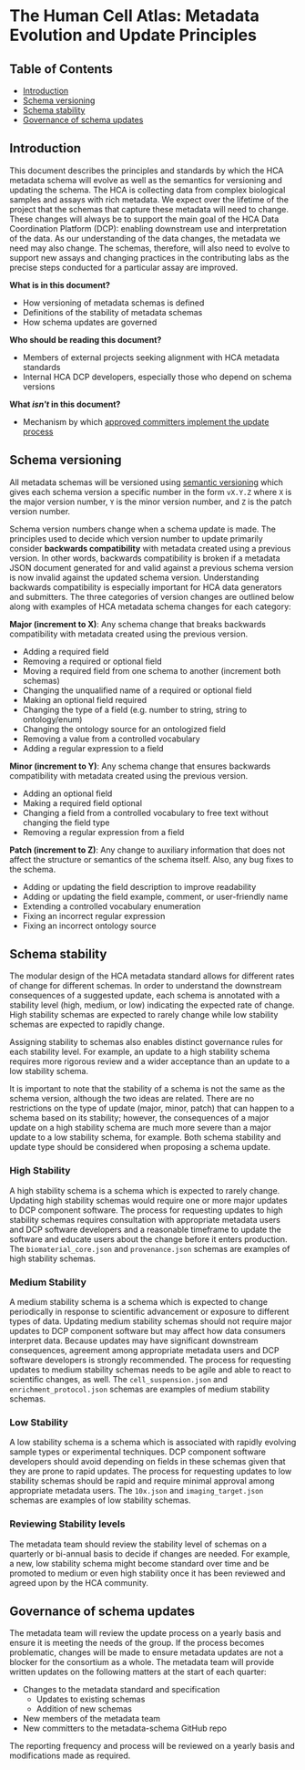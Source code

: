 # The Human Cell Atlas: Metadata Evolution and Update Principles

## Table of Contents
- [Introduction](#introduction)
- [Schema versioning](#schema-versioning)
- [Schema stability](#schema-stability)
- [Governance of schema updates](#governance-of-schema-updates)

## Introduction

This document describes the principles and standards by which the HCA metadata schema will evolve as well as the semantics for versioning and updating the schema. The HCA is collecting data from complex biological samples and assays with rich metadata. We expect over the lifetime of the project that the schemas that capture these metadata will need to change. These changes will always be to support the main goal of the HCA Data Coordination Platform (DCP): enabling downstream use and interpretation of the data. As our understanding of the data changes, the metadata we need may also change. The schemas, therefore, will also need to evolve to support new assays and changing practices in the contributing labs as the precise steps conducted for a particular assay are improved.

**What is in this document?**
 - How versioning of metadata schemas is defined
 - Definitions of the stability of metadata schemas
 - How schema updates are governed

**Who should be reading this document?**
 - Members of external projects seeking alignment with HCA metadata standards
 - Internal HCA DCP developers, especially those who depend on schema versions

**What *isn't* in this document?**
 - Mechanism by which [approved committers implement the update process](committers.md#specific-how-to-for-making-changes)

## Schema versioning

All metadata schemas will be versioned using [semantic versioning](http://semver.org/) which gives each schema version a specific number in the form `vX.Y.Z` where `X` is the major version number, `Y` is the minor version number, and `Z` is the patch version number.

Schema version numbers change when a schema update is made. The principles used to decide which version number to update primarily consider **backwards compatibility** with metadata created using a previous version. In other words, backwards compatibility is broken if a metadata JSON document generated for and valid against a previous schema version is now invalid against the updated schema version. Understanding backwards compatibility is especially important for HCA data generators and submitters. The three categories of version changes are outlined below along with examples of HCA metadata schema changes for each category:

**Major (increment to X)**: Any schema change that breaks backwards compatibility with metadata created using the previous version.
- Adding a required field
- Removing a required or optional field
- Moving a required field from one schema to another (increment both schemas)
- Changing the unqualified name of a required or optional field
- Making an optional field required
- Changing the type of a field (e.g. number to string, string to ontology/enum)
- Changing the ontology source for an ontologized field
- Removing a value from a controlled vocabulary
- Adding a regular expression to a field

**Minor (increment to Y)**: Any schema change that ensures backwards compatibility with metadata created using the previous version.
- Adding an optional field
- Making a required field optional
- Changing a field from a controlled vocabulary to free text without changing the field type
- Removing a regular expression from a field

**Patch (increment to Z)**: Any change to auxiliary information that does not affect the structure or semantics of the schema itself. Also, any bug fixes to the schema.
- Adding or updating the field description to improve readability
- Adding or updating the field example, comment, or user-friendly name
- Extending a controlled vocabulary enumeration
- Fixing an incorrect regular expression
- Fixing an incorrect ontology source

## Schema stability

The modular design of the HCA metadata standard allows for different rates of change for different schemas. In order to understand the downstream consequences of a suggested update, each schema is annotated with a stability level (high, medium, or low) indicating the expected rate of change. High stability schemas are expected to rarely change while low stability schemas are expected to rapidly change.

Assigning stability to schemas also enables distinct governance rules for each stability level. For example, an update to a high stability schema requires more rigorous review and a wider acceptance than an update to a low stability schema.

It is important to note that the stability of a schema is not the same as the schema version, although the two ideas are related. There are no restrictions on the type of update (major, minor, patch) that can happen to a schema based on its stability; however, the consequences of a major update on a high stability schema are much more severe than a major update to a low stability schema, for example. Both schema stability and update type should be considered when proposing a schema update.

### High Stability

A high stability schema is a schema which is expected to rarely change. Updating high stability schemas would require one or more major updates to DCP component software. The process for requesting updates to high stability schemas requires consultation with appropriate metadata users and DCP software developers and a reasonable timeframe to update the software and educate users about the change before it enters production. The `biomaterial_core.json` and `provenance.json` schemas are examples of high stability schemas.

### Medium Stability

A medium stability schema is a schema which is expected to change periodically in response to scientific advancement or exposure to different types of data. Updating medium stability schemas should not require major updates to DCP component software but may affect how data consumers interpret data. Because updates may have significant downstream consequences, agreement among appropriate metadata users and DCP software developers is strongly recommended. The process for requesting updates to medium stability schemas needs to be agile and able to react to scientific changes, as well. The `cell_suspension.json` and `enrichment_protocol.json` schemas are examples of medium stability schemas.

### Low Stability

A low stability schema is a schema which is associated with rapidly evolving sample types or experimental techniques. DCP component software developers should avoid depending on fields in these schemas given that they are prone to rapid updates. The process for requesting updates to low stability schemas should be rapid and require minimal approval among appropriate metadata users. The `10x.json` and `imaging_target.json` schemas are examples of low stability schemas.

### Reviewing Stability levels

The metadata team should review the stability level of schemas on a quarterly or bi-annual basis to decide if changes are needed. For example, a new, low stability schema might become standard over time and be promoted to medium or even high stability once it has been reviewed and agreed upon by the HCA community.

## Governance of schema updates

The metadata team will review the update process on a yearly basis and ensure it is meeting the needs of the group. If the process becomes problematic, changes will be made to ensure metadata updates are not a blocker for the consortium as a whole. The metadata team will provide written updates on the following matters at the start of each quarter:

- Changes to the metadata standard and specification
  - Updates to existing schemas
  - Addition of new schemas
- New members of the metadata team
- New committers to the metadata-schema GitHub repo

The reporting frequency and process will be reviewed on a yearly basis and modifications made as required.
